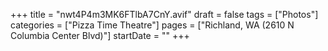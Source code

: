 +++
title = "nwt4P4m3MK6FTlbA7CnY.avif"
draft = false
tags = ["Photos"]
categories = ["Pizza Time Theatre"]
pages = ["Richland, WA (2610 N Columbia Center Blvd)"]
startDate = ""
+++
